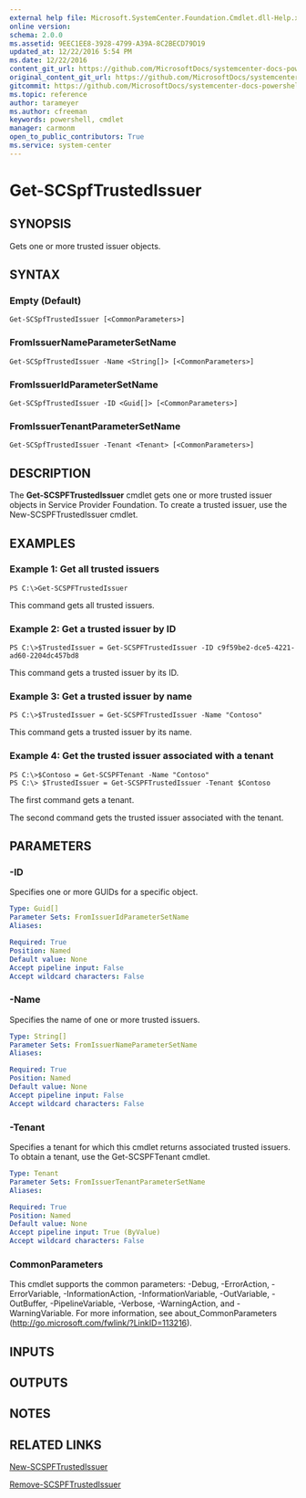 ```yaml
---
external help file: Microsoft.SystemCenter.Foundation.Cmdlet.dll-Help.xml
online version: 
schema: 2.0.0
ms.assetid: 9EEC1EE8-3928-4799-A39A-8C2BECD79D19
updated_at: 12/22/2016 5:54 PM
ms.date: 12/22/2016
content_git_url: https://github.com/MicrosoftDocs/systemcenter-docs-powershell/blob/master/systemcenter-cmdlets/SystemCenter2016/ServiceProviderFoundation/vlatest/Get-SCSPFTrustedIssuer.md
original_content_git_url: https://github.com/MicrosoftDocs/systemcenter-docs-powershell/blob/master/systemcenter-cmdlets/SystemCenter2016/ServiceProviderFoundation/vlatest/Get-SCSPFTrustedIssuer.md
gitcommit: https://github.com/MicrosoftDocs/systemcenter-docs-powershell/blob/17c3a51bd892aad46c731d9f381f0704b4815004/systemcenter-cmdlets/SystemCenter2016/ServiceProviderFoundation/vlatest/Get-SCSPFTrustedIssuer.md
ms.topic: reference
author: tarameyer
ms.author: cfreeman
keywords: powershell, cmdlet
manager: carmonm
open_to_public_contributors: True
ms.service: system-center
---
```


# Get-SCSpfTrustedIssuer

## SYNOPSIS
Gets one or more trusted issuer objects.

## SYNTAX

### Empty (Default)
```
Get-SCSpfTrustedIssuer [<CommonParameters>]
```

### FromIssuerNameParameterSetName
```
Get-SCSpfTrustedIssuer -Name <String[]> [<CommonParameters>]
```

### FromIssuerIdParameterSetName
```
Get-SCSpfTrustedIssuer -ID <Guid[]> [<CommonParameters>]
```

### FromIssuerTenantParameterSetName
```
Get-SCSpfTrustedIssuer -Tenant <Tenant> [<CommonParameters>]
```

## DESCRIPTION
The **Get-SCSPFTrustedIssuer** cmdlet gets one or more trusted issuer objects in Service Provider Foundation.
To create a trusted issuer, use the New-SCSPFTrustedIssuer cmdlet.

## EXAMPLES

### Example 1: Get all trusted issuers
```
PS C:\>Get-SCSPFTrustedIssuer
```

This command gets all trusted issuers.

### Example 2: Get a trusted issuer by ID
```
PS C:\>$TrustedIssuer = Get-SCSPFTrustedIssuer -ID c9f59be2-dce5-4221-ad60-2204dc457bd8
```

This command gets a trusted issuer by its ID.

### Example 3: Get a trusted issuer by name
```
PS C:\>$TrustedIssuer = Get-SCSPFTrustedIssuer -Name "Contoso"
```

This command gets a trusted issuer by its name.

### Example 4: Get the trusted issuer associated with a tenant
```
PS C:\>$Contoso = Get-SCSPFTenant -Name "Contoso"
PS C:\> $TrustedIssuer = Get-SCSPFTrustedIssuer -Tenant $Contoso
```

The first command gets a tenant.

The second command gets the trusted issuer associated with the tenant.

## PARAMETERS

### -ID
Specifies one or more GUIDs for a specific object.

```yaml
Type: Guid[]
Parameter Sets: FromIssuerIdParameterSetName
Aliases: 

Required: True
Position: Named
Default value: None
Accept pipeline input: False
Accept wildcard characters: False
```

### -Name
Specifies the name of one or more trusted issuers.

```yaml
Type: String[]
Parameter Sets: FromIssuerNameParameterSetName
Aliases: 

Required: True
Position: Named
Default value: None
Accept pipeline input: False
Accept wildcard characters: False
```

### -Tenant
Specifies a tenant for which this cmdlet returns associated trusted issuers.
To obtain a tenant, use the Get-SCSPFTenant cmdlet.

```yaml
Type: Tenant
Parameter Sets: FromIssuerTenantParameterSetName
Aliases: 

Required: True
Position: Named
Default value: None
Accept pipeline input: True (ByValue)
Accept wildcard characters: False
```

### CommonParameters
This cmdlet supports the common parameters: -Debug, -ErrorAction, -ErrorVariable, -InformationAction, -InformationVariable, -OutVariable, -OutBuffer, -PipelineVariable, -Verbose, -WarningAction, and -WarningVariable. For more information, see about_CommonParameters (http://go.microsoft.com/fwlink/?LinkID=113216).

## INPUTS

## OUTPUTS

## NOTES

## RELATED LINKS

[New-SCSPFTrustedIssuer](xref:SystemCenter2016/ServiceProviderFoundation/vlatest/New-SCSPFTrustedIssuer.md)

[Remove-SCSPFTrustedIssuer](xref:SystemCenter2016/ServiceProviderFoundation/vlatest/Remove-SCSPFTrustedIssuer.md)

